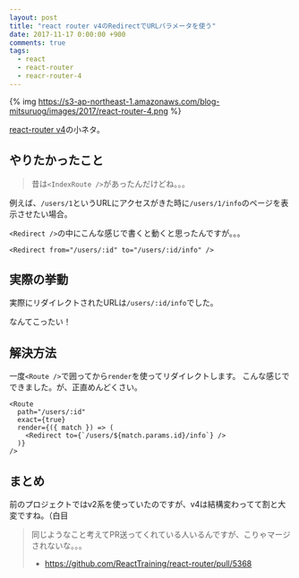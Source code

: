```yaml
---
layout: post
title: "react router v4のRedirectでURLパラメータを使う"
date: 2017-11-17 0:00:00 +900
comments: true
tags:
  - react
  - react-router
  - reacr-router-4
---
```

{% img https://s3-ap-northeast-1.amazonaws.com/blog-mitsuruog/images/2017/react-router-4.png %}

[react-router v4](https://github.com/ReactTraining/react-router)の小ネタ。

<!-- more -->

## やりたかったこと
> 昔は`<IndexRoute />`があったんだけどね。。。

例えば、`/users/1`というURLにアクセスがきた時に`/users/1/info`のページを表示させたい場合。

`<Redirect />`の中にこんな感じで書くと動くと思ったんですが。。。

```
<Redirect from="/users/:id" to="/users/:id/info" />
```

## 実際の挙動
実際にリダイレクトされたURLは`/users/:id/info`でした。

なんてこったい！

## 解決方法
一度`<Route />`で囲ってから`render`を使ってリダイレクトします。
こんな感じでできました。が、正直めんどくさい。

```
<Route
  path="/users/:id"
  exact={true}
  render={({ match }) => (
    <Redirect to={`/users/${match.params.id}/info`} />
  )}
/>
```

## まとめ
前のプロジェクトではv2系を使っていたのですが、v4は結構変わってて割と大変ですね。（白目

> 同じようなこと考えてPR送ってくれている人いるんですが、こりゃマージされないな。。。
> - https://github.com/ReactTraining/react-router/pull/5368
